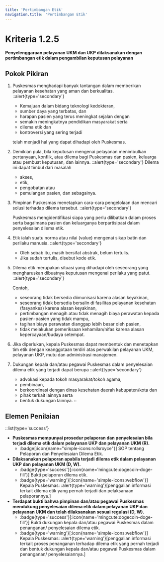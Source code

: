 ```yaml
---
title: 'Pertimbangan Etik'
navigation.title: 'Pertimbangan Etik'
---
```


# Kriteria 1.2.5 
**Penyelenggaraan pelayanan UKM dan UKP dilaksanakan dengan pertimbangan etik dalam pengambilan keputusan pelayanan** 

## Pokok Pikiran 

1. Puskesmas menghadapi banyak tantangan dalam memberikan pelayanan kesehatan yang aman dan berkualitas. 
    ::alert{type='secondary'}
    - Kemajuan dalam bidang teknologi kedokteran, 
    - sumber daya yang terbatas, dan 
    - harapan pasien yang terus meningkat sejalan dengan 
    - semakin meningkatnya pendidikan masyarakat serta  
    - dilema etik dan 
    - kontroversi yang sering terjadi 
    
    telah menjadi hal yang dapat dihadapi oleh Puskesmas. 

2. Demikian pula, bila keputusan mengenai pelayanan menimbulkan pertanyaan, konflik, atau dilema bagi Puskesmas dan pasien, keluarga atau pembuat keputusan, dan lainnya. 
    ::alert{type='secondary'}
    Dilema ini dapat timbul dari masalah 
    - akses, 
    - etik, 
    - pengobatan atau 
    - pemulangan pasien, dan sebagainya. 

3. Pimpinan Puskesmas menetapkan cara-cara pengelolaan dan mencari solusi terhadap dilema tersebut. 
    ::alert{type='secondary'}

    Puskesmas mengidentifikasi siapa yang perlu dilibatkan dalam proses serta bagaimana pasien dan keluarganya berpartisipasi dalam penyelesaian dilema etik. 

4. Etik ialah suatu norma atau nilai (value) mengenai sikap batin dan perilaku manusia. 
    ::alert{type='secondary'}
    - Oleh sebab itu, masih bersifat abstrak, belum tertulis. 
    - Jika sudah tertulis, disebut kode etik. 

5. Dilema etik merupakan situasi yang dihadapi oleh seseorang yang mengharuskan dibuatnya keputusan mengenai perilaku yang patut. 
    ::alert{type='secondary'}

    Contoh, 
    - seseorang tidak bersedia diimunisasi karena alasan keyakinan, 
    - seseorang tidak bersedia bersalin di fasilitas pelayanan kesehatan (fasyankes) karena alasan keyakinan, 
    - pertimbangan menagih atau tidak menagih biaya perawatan kepada pasien-pasien yang tidak mampu, 
    - tagihan biaya perawatan dianggap lebih besar oleh pasien, 
    - tidak melakukan pemeriksaan kehamilan/nifas karena alasan kepercayaan/budaya setempat. 

6. Jika diperlukan, kepala Puskesmas dapat membentuk dan menetapkan tim etik dengan keanggotaan terdiri atas perwakilan pelayanan UKM, pelayanan UKP, mutu dan administrasi manajemen. 

7. Dukungan kepala dan/atau pegawai Puskesmas dalam penyelesaian dilema etik yang terjadi dapat berupa 
    ::alert{type='secondary'}
    - advokasi kepada tokoh masyarakat/tokoh agama, 
    - pembinaan, 
    - berkoordinasi dengan dinas kesehatan daerah kabupaten/kota dan 
    - pihak terkait lainnya serta 
    - bentuk dukungan lainnya. 
    ::
## Elemen Penilaian 
::list{type='success'}
- **Puskesmas mempunyai prosedur pelaporan dan penyelesaian bila terjadi dilema etik dalam pelayanan UKP dan pelayanan UKM (R).** 
  - :badge[:icon{name="simple-icons:rollsroyce"}] SOP tentang Pelaporan dan Penyelesaian Dilema Etik. 
- **Dilaksanakan pelaporan apabila terjadi dilema etik dalam pelayanan UKP dan pelayanan UKM (D, W).** 
  - :badge{type='success'}[:icon{name='mingcute:dogecoin-doge-fill'}] Bukti pelaporan dilema etik. 
  - :badge{type='warning'}[:icon{name='simple-icons:webflow'}] Kepala Puskesmas: 
    :alert{type='warning'}[penggalian informasi terkait dilema etik yang pernah terjadi dan pelaksanaan pelaporannya.] 
- **Terdapat bukti bahwa pimpinan dan/atau pegawai Puskesmas mendukung penyelesaian dilema etik dalam pelayanan UKP dan pelayanan UKM dan telah dilaksanakan sesuai regulasi (D, W).**
  - :badge{type='success'}[:icon{name='mingcute:dogecoin-doge-fill'}] Bukti dukungan kepala dan/atau pegawai Puskesmas dalam penanganan/ penyelesaian dilema etik.
  - :badge{type='warning'}[:icon{name='simple-icons:webflow'}] Kepala Puskesmas: 
    :alert{type='warning'}[penggalian informasi terkait proses penanganan terhadap dilema etik yang pernah terjadi dan bentuk dukungan kepala dan/atau pegawai Puskesmas dalam penanganan/ penyelesaiannya.] 
